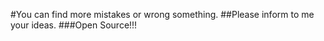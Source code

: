 <!-- This Codes For Learning and Exercises -->
#You can find more mistakes or wrong something.
##Please inform to me your ideas.
###Open Source!!!


<!-- Notice For 'lib_for_csv_files'-->
<!-- lib.py and sms-spam-collection-dataset/sms_spam.py contains similar codes.
They created for diferent datas on same algorithms.
*For less algorithm1 better than algoritjm2.
But For less algorithm2 better than algoritjm1.
I found this results after more try, not just this codes.
That's it. -->

<!-- I hope you will enjoy when you are working on that -->
